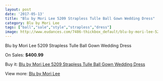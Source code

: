 ```yaml
---
layout: post
date: '2017-05-13'
title: "Blu by Mori Lee 5209 Strapless Tulle Ball Gown Wedding Dress"
category: Blu by Mori Lee
tags: ["ball","sale","style","strapless","dress"]
image: http://www.eudances.com/7486-thickbox_default/blu-by-mori-lee-5209-strapless-tulle-ball-gown-wedding-dress.jpg
---
```

Blu by Mori Lee 5209 Strapless Tulle Ball Gown Wedding Dress

On Sales: **$400.99**
<a href="https://www.eudances.com/en/blu-by-mori-lee/2664-blu-by-mori-lee-5209-strapless-tulle-ball-gown-wedding-dress.html"><amp-img layout="responsive" width="600" height="600" src="//www.eudances.com/7486-thickbox_default/blu-by-mori-lee-5209-strapless-tulle-ball-gown-wedding-dress.jpg" alt="Blu by Mori Lee 5209 Strapless Tulle Ball Gown Wedding Dress 0" /></a>
<a href="https://www.eudances.com/en/blu-by-mori-lee/2664-blu-by-mori-lee-5209-strapless-tulle-ball-gown-wedding-dress.html"><amp-img layout="responsive" width="600" height="600" src="//www.eudances.com/7491-thickbox_default/blu-by-mori-lee-5209-strapless-tulle-ball-gown-wedding-dress.jpg" alt="Blu by Mori Lee 5209 Strapless Tulle Ball Gown Wedding Dress 1" /></a>
<a href="https://www.eudances.com/en/blu-by-mori-lee/2664-blu-by-mori-lee-5209-strapless-tulle-ball-gown-wedding-dress.html"><amp-img layout="responsive" width="600" height="600" src="//www.eudances.com/7490-thickbox_default/blu-by-mori-lee-5209-strapless-tulle-ball-gown-wedding-dress.jpg" alt="Blu by Mori Lee 5209 Strapless Tulle Ball Gown Wedding Dress 2" /></a>
<a href="https://www.eudances.com/en/blu-by-mori-lee/2664-blu-by-mori-lee-5209-strapless-tulle-ball-gown-wedding-dress.html"><amp-img layout="responsive" width="600" height="600" src="//www.eudances.com/7489-thickbox_default/blu-by-mori-lee-5209-strapless-tulle-ball-gown-wedding-dress.jpg" alt="Blu by Mori Lee 5209 Strapless Tulle Ball Gown Wedding Dress 3" /></a>
<a href="https://www.eudances.com/en/blu-by-mori-lee/2664-blu-by-mori-lee-5209-strapless-tulle-ball-gown-wedding-dress.html"><amp-img layout="responsive" width="600" height="600" src="//www.eudances.com/7488-thickbox_default/blu-by-mori-lee-5209-strapless-tulle-ball-gown-wedding-dress.jpg" alt="Blu by Mori Lee 5209 Strapless Tulle Ball Gown Wedding Dress 4" /></a>
<a href="https://www.eudances.com/en/blu-by-mori-lee/2664-blu-by-mori-lee-5209-strapless-tulle-ball-gown-wedding-dress.html"><amp-img layout="responsive" width="600" height="600" src="//www.eudances.com/7487-thickbox_default/blu-by-mori-lee-5209-strapless-tulle-ball-gown-wedding-dress.jpg" alt="Blu by Mori Lee 5209 Strapless Tulle Ball Gown Wedding Dress 5" /></a>

Buy it: [Blu by Mori Lee 5209 Strapless Tulle Ball Gown Wedding Dress](https://www.eudances.com/en/blu-by-mori-lee/2664-blu-by-mori-lee-5209-strapless-tulle-ball-gown-wedding-dress.html "Blu by Mori Lee 5209 Strapless Tulle Ball Gown Wedding Dress")

View more: [Blu by Mori Lee](https://www.eudances.com/en/39-blu-by-mori-lee "Blu by Mori Lee")
